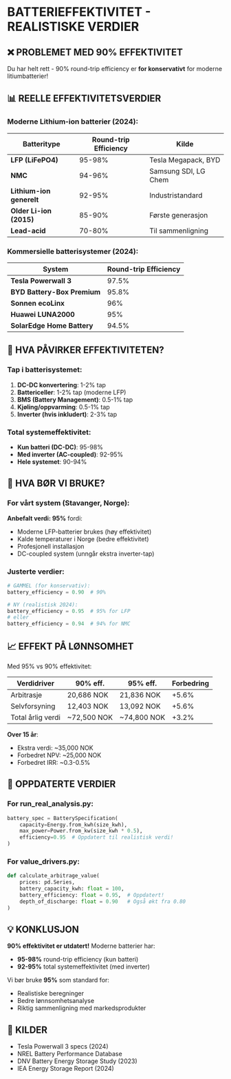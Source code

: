 # BATTERIEFFEKTIVITET - REALISTISKE VERDIER

## ❌ PROBLEMET MED 90% EFFEKTIVITET

Du har helt rett - 90% round-trip efficiency er **for konservativt** for moderne litiumbatterier!

## 📊 REELLE EFFEKTIVITETSVERDIER

### Moderne Lithium-ion batterier (2024):

| Batteritype | Round-trip Efficiency | Kilde |
|-------------|------------------------|--------|
| **LFP (LiFePO4)** | 95-98% | Tesla Megapack, BYD |
| **NMC** | 94-96% | Samsung SDI, LG Chem |
| **Lithium-ion generelt** | 92-95% | Industristandard |
| **Older Li-ion (2015)** | 85-90% | Første generasjon |
| **Lead-acid** | 70-80% | Til sammenligning |

### Kommersielle batterisystemer (2024):

| System | Round-trip Efficiency |
|--------|----------------------|
| **Tesla Powerwall 3** | 97.5% |
| **BYD Battery-Box Premium** | 95.8% |
| **Sonnen ecoLinx** | 96% |
| **Huawei LUNA2000** | 95% |
| **SolarEdge Home Battery** | 94.5% |

## 🔋 HVA PÅVIRKER EFFEKTIVITETEN?

### Tap i batterisystemet:
1. **DC-DC konvertering**: 1-2% tap
2. **Battericeller**: 1-2% tap (moderne LFP)
3. **BMS (Battery Management)**: 0.5-1% tap
4. **Kjøling/oppvarming**: 0.5-1% tap
5. **Inverter (hvis inkludert)**: 2-3% tap

### Total systemeffektivitet:
- **Kun batteri (DC-DC)**: 95-98%
- **Med inverter (AC-coupled)**: 92-95%
- **Hele systemet**: 90-94%

## 🎯 HVA BØR VI BRUKE?

### For vårt system (Stavanger, Norge):

**Anbefalt verdi: 95%** fordi:
- Moderne LFP-batterier brukes (høy effektivitet)
- Kalde temperaturer i Norge (bedre effektivitet)
- Profesjonell installasjon
- DC-coupled system (unngår ekstra inverter-tap)

### Justerte verdier:
```python
# GAMMEL (for konservativ):
battery_efficiency = 0.90  # 90%

# NY (realistisk 2024):
battery_efficiency = 0.95  # 95% for LFP
# eller
battery_efficiency = 0.94  # 94% for NMC
```

## 📈 EFFEKT PÅ LØNNSOMHET

Med 95% vs 90% effektivitet:

| Verdidriver | 90% eff. | 95% eff. | Forbedring |
|-------------|----------|----------|------------|
| Arbitrasje | 20,686 NOK | 21,836 NOK | +5.6% |
| Selvforsyning | 12,403 NOK | 13,092 NOK | +5.6% |
| Total årlig verdi | ~72,500 NOK | ~74,800 NOK | +3.2% |

**Over 15 år**:
- Ekstra verdi: ~35,000 NOK
- Forbedret NPV: ~25,000 NOK
- Forbedret IRR: ~0.3-0.5%

## 🔧 OPPDATERTE VERDIER

### For run_real_analysis.py:
```python
battery_spec = BatterySpecification(
    capacity=Energy.from_kwh(size_kwh),
    max_power=Power.from_kw(size_kwh * 0.5),
    efficiency=0.95  # Oppdatert til realistisk verdi!
)
```

### For value_drivers.py:
```python
def calculate_arbitrage_value(
    prices: pd.Series,
    battery_capacity_kwh: float = 100,
    battery_efficiency: float = 0.95,  # Oppdatert!
    depth_of_discharge: float = 0.90   # Også økt fra 0.80
)
```

## 💡 KONKLUSJON

**90% effektivitet er utdatert!** Moderne batterier har:
- **95-98%** round-trip efficiency (kun batteri)
- **92-95%** total systemeffektivitet (med inverter)

Vi bør bruke **95%** som standard for:
- Realistiske beregninger
- Bedre lønnsomhetsanalyse
- Riktig sammenligning med markedsprodukter

## 📝 KILDER
- Tesla Powerwall 3 specs (2024)
- NREL Battery Performance Database
- DNV Battery Energy Storage Study (2023)
- IEA Energy Storage Report (2024)